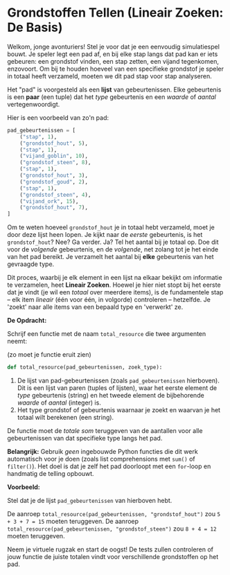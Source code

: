 # Grondstoffen Tellen (Lineair Zoeken: De Basis)

Welkom, jonge avonturiers! Stel je voor dat je een eenvoudig simulatiespel bouwt. Je speler legt een pad af, en bij elke stap langs dat pad kan er iets gebeuren: een grondstof vinden, een stap zetten, een vijand tegenkomen, enzovoort. Om bij te houden hoeveel van een specifieke grondstof je speler in totaal heeft verzameld, moeten we dit pad stap voor stap analyseren.

Het "pad" is voorgesteld als een **lijst** van gebeurtenissen. Elke gebeurtenis is een **paar** (een tuple) dat het _type_ gebeurtenis en een _waarde_ of _aantal_ vertegenwoordigt.

Hier is een voorbeeld van zo'n pad:

```python
pad_gebeurtenissen = [
    ("stap", 1),
    ("grondstof_hout", 5),
    ("stap", 1),
    ("vijand_goblin", 10),
    ("grondstof_steen", 8),
    ("stap", 1),
    ("grondstof_hout", 3),
    ("grondstof_goud", 2),
    ("stap", 1),
    ("grondstof_steen", 4),
    ("vijand_ork", 15),
    ("grondstof_hout", 7),
]
```

Om te weten hoeveel `grondstof_hout` je in totaal hebt verzameld, moet je door deze lijst heen lopen. Je kijkt naar de _eerste_ gebeurtenis, is het `grondstof_hout`? Nee? Ga verder. Ja? Tel het aantal bij je totaal op. Doe dit voor de _volgende_ gebeurtenis, en de _volgende_, net zolang tot je het einde van het pad bereikt. Je verzamelt het aantal bij **elke** gebeurtenis van het gevraagde type.

Dit proces, waarbij je elk element in een lijst na elkaar bekijkt om informatie te verzamelen, heet **Lineair Zoeken**. Hoewel je hier niet stopt bij het eerste dat je vindt (je wil een _totaal_ over meerdere items), is de fundamentele stap – elk item _lineair_ (één voor één, in volgorde) controleren – hetzelfde. Je 'zoekt' naar alle items van een bepaald type en 'verwerkt' ze.

**De Opdracht:**

Schrijf een functie met de naam `total_resource` die twee argumenten neemt:

(zo moet je functie eruit zien)

```python
def total_resource(pad_gebeurtenissen, zoek_type):
```

1.  De lijst van pad-gebeurtenissen (zoals `pad_gebeurtenissen` hierboven). Dit is een lijst van paren (tuples of lijsten), waar het eerste element de _type_ gebeurtenis (string) en het tweede element de bijbehorende _waarde_ of _aantal_ (integer) is.
2.  Het type grondstof of gebeurtenis waarnaar je zoekt en waarvan je het totaal wilt berekenen (een string).

De functie moet de _totale som_ teruggeven van de aantallen voor alle gebeurtenissen van dat specifieke type langs het pad.

**Belangrijk:** Gebruik _geen_ ingebouwde Python functies die dit werk automatisch voor je doen (zoals list comprehensions met `sum()` of `filter()`). Het doel is dat je zelf het pad doorloopt met een `for`-loop en handmatig de telling opbouwt.

**Voorbeeld:**

Stel dat je de lijst `pad_gebeurtenissen` van hierboven hebt.

De aanroep `total_resource(pad_gebeurtenissen, "grondstof_hout")` zou `5 + 3 + 7 = 15` moeten teruggeven.
De aanroep `total_resource(pad_gebeurtenissen, "grondstof_steen")` zou `8 + 4 = 12` moeten teruggeven.

Neem je virtuele rugzak en start de oogst! De tests zullen controleren of jouw functie de juiste totalen vindt voor verschillende grondstoffen op het pad.
